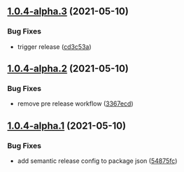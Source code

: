 ## [1.0.4-alpha.3](https://github.com/andrew-secret/gh-actions-example/compare/v1.0.4-alpha.2...v1.0.4-alpha.3) (2021-05-10)


### Bug Fixes

* trigger release ([cd3c53a](https://github.com/andrew-secret/gh-actions-example/commit/cd3c53a31d9fcf1371a0cec31b9ac30c5627cdcc))

## [1.0.4-alpha.2](https://github.com/andrew-secret/gh-actions-example/compare/v1.0.4-alpha.1...v1.0.4-alpha.2) (2021-05-10)


### Bug Fixes

* remove pre release workflow ([3367ecd](https://github.com/andrew-secret/gh-actions-example/commit/3367ecde926be1eb05f7dd0da24636a7e3861204))

## [1.0.4-alpha.1](https://github.com/andrew-secret/gh-actions-example/compare/v1.0.3...v1.0.4-alpha.1) (2021-05-10)


### Bug Fixes

* add semantic release config to package json ([54875fc](https://github.com/andrew-secret/gh-actions-example/commit/54875fc2e7eeb7727c81f761b5fce85d512c82ca))
